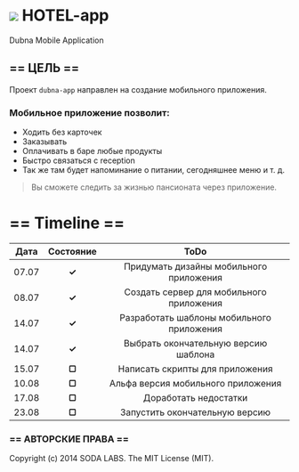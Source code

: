 

![](https://avatars0.githubusercontent.com/u/6559911?s=28) HOTEL-app
=========

Dubna Mobile Application

## == ЦЕЛЬ ==

Проект `dubna-app` направлен на создание мобильного приложения.


### Мобильное приложение позволит:

* Ходить без карточек 
* Заказывать
* Оплачивать в баре любые продукты
* Быстро связаться с reception 
* Так же там будет напоминание о питании, сегодняшнее меню и т. д. 

> Вы сможете следить за жизнью пансионата через приложение.

# == Timeline ==

|  Дата  |Состояние|  ToDo                                         |
|:------:|:-------:|:---------------------------------------------:|
| 07.07  |  **✓**  |  Придумать дизайны мобильного приложения      |
| 08.07  |  **✓**  |   Создать сервер для мобильного приложения    |
| 14.07  |  **✓**  |   Разработать шаблоны мобильного приложения   |
| 14.07  |  **✓**  |   Выбрать окончательную версию шаблона        |
| 15.07  |  **▢**  |   Написать скрипты для приложения             |
| 10.08  |  **▢**  |   Альфа версия мобильного приложения          |
| 17.08  |  **▢**  |   Доработать недостатки                       |
| 23.08  |  **▢**  |   Запустить окончательную версию              |


### == АВТОРСКИЕ ПРАВА ==

Copyright (c) 2014 SODA LABS. The MIT License (MIT).

